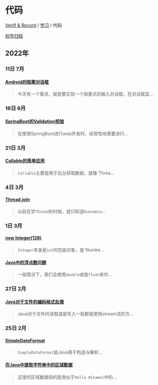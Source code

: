 # 代码

[Verlif & Record](../index.md) / [学习](学习.md) / 代码

[标签归档](../tags.md)

## __2022年__

### 11日 __7月__

#### [Android的阻塞对话框](../docs/学习/代码/Android的阻塞对话框.md)

> 今天有一个需求，就是要实现一个阻塞式的输入对话框，在对话框显...

### 16日 __6月__

#### [SpringBoot的Validation校验](../docs/学习/代码/SpringBoot的Validation校验.md)

> 在使用SpringBoot进行web开发时，经常性地需要进行...

### 21日 __3月__

#### [Callable的简单应用](../docs/学习/代码/Callable的简单应用.md)

> `Callable`主要是用于后台获取数据，就像`Threa...

### 4日 __3月__

#### [Thread.join](../docs/学习/代码/Thread.join.md)

> 以前在学`Thread`的时候，就只知道`Runnable`...

### 1日 __3月__

#### [new Integer(128)](../docs/学习/代码/Integer128.md)

> `Integer`本身是`int`的包装对象，是`Numbe...

#### [Java中的浮点数问题](../docs/学习/代码/Java中的浮点数问题.md)

> 一般情况下，我们会使用`double`或是`float`来作...

### 27日 __2月__

#### [Java对于文件的编码格式处理](../docs/学习/代码/Java对于文件的编码格式处理.md)

> Java对于文件的读取或是写入一般都是使用stream流的方...

### 25日 __2月__

#### [SimpleDateFormat](../docs/学习/代码/SimpleDateFormat.md)

> `SimpleDateFormat`是Java用于构造与解析...

#### [在Java中提取字符串中的区域数据](../docs/学习/代码/使用Java提取字符串中的区域数据.md)

> 这里的区域数据指的是类似于`Hello #{name}`中的...

